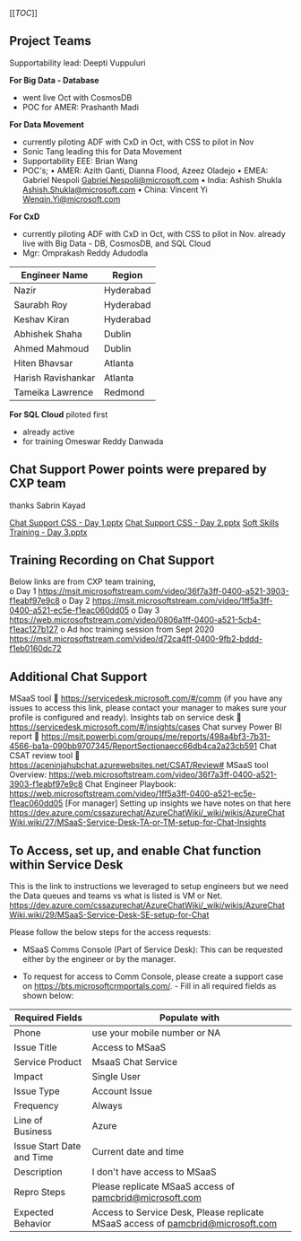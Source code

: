 

[[_TOC_]]

## Project Teams

Supportability lead: Deepti Vuppuluri


**For Big Data - Database**
- went live Oct with CosmosDB
- POC for AMER: Prashanth Madi 

**For Data Movement**
-  currently piloting ADF with CxD in Oct,  with CSS to pilot in Nov
- Sonic Tang leading this for Data Movement 
- Supportability EEE: Brian Wang
- POC's; 
•	AMER: Azith Ganti, Dianna Flood, Azeez Oladejo
•	EMEA: Gabriel Nespoli <Gabriel.Nespoli@microsoft.com>
•	India: Ashish Shukla <Ashish.Shukla@microsoft.com>
•	China: Vincent Yi <Wenqin.Yi@microsoft.com>


**For CxD**
-  currently piloting ADF with CxD in Oct,  with CSS to pilot in Nov.  already live with Big Data - DB, CosmosDB, and SQL Cloud
- Mgr: Omprakash Reddy Adudodla

|Engineer Name|	Region|
|--|--|
| Nazir|	Hyderabad|
|Saurabh Roy|	Hyderabad|
|Keshav Kiran	|Hyderabad|
|Abhishek Shaha	|Dublin|
|Ahmed Mahmoud	|Dublin|
|Hiten Bhavsar	|Atlanta|
|Harish Ravishankar	|Atlanta|
|Tameika Lawrence	|Redmond|


**For SQL Cloud** piloted first 
- already active
- for training Omeswar Reddy Danwada 

## Chat Support Power points were prepared by CXP team
 thanks Sabrin Kayad 

[Chat Support CSS - Day 1.pptx](/.attachments/Chat%20Support%20CSS%20-%20Day%201-9cc6f8fe-4f4e-4424-9d02-be241eb1cfab.pptx)
[Chat Support CSS - Day 2.pptx](/.attachments/Chat%20Support%20CSS%20-%20Day%202-3348518b-e936-44fb-8779-9b8eae01a49d.pptx)
[Soft Skills Training - Day 3.pptx](/.attachments/Soft%20Skills%20Trianing%20-%20Day%203-d26fb829-1aa9-495c-a6ec-1d3d4b14351d.pptx)


## Training Recording on Chat Support 
Below links are from CXP team training,  
o	Day 1  https://msit.microsoftstream.com/video/36f7a3ff-0400-a521-3903-f1eabf97e9c8
o	Day 2  https://msit.microsoftstream.com/video/1ff5a3ff-0400-a521-ec5e-f1eac060dd05
o	Day 3  https://web.microsoftstream.com/video/0806a1ff-0400-a521-5cb4-f1eac127b127
o	Ad hoc training session from Sept 2020 https://msit.microsoftstream.com/video/d72ca4ff-0400-9fb2-bddd-f1eb0160dc72

##  Additional Chat Support 
MSaaS tool   https://servicedesk.microsoft.com/#/comm 
(if you have any issues to access this link, please contact your manager to makes sure your profile is configured and ready). 
Insights tab on service desk  https://servicedesk.microsoft.com/#/insights/cases
Chat survey Power BI report  https://msit.powerbi.com/groups/me/reports/498a4bf3-7b31-4566-ba1a-090bb9707345/ReportSectionaecc66db4ca2a23cb591
Chat CSAT review tool  https://aceninjahubchat.azurewebsites.net/CSAT/Review#
MSaaS tool Overview: https://web.microsoftstream.com/video/36f7a3ff-0400-a521-3903-f1eabf97e9c8
Chat Engineer Playbook: https://web.microsoftstream.com/video/1ff5a3ff-0400-a521-ec5e-f1eac060dd05
[For manager] Setting up insights we have notes on that here https://dev.azure.com/cssazurechat/AzureChatWiki/_wiki/wikis/AzureChatWiki.wiki/27/MSaaS-Service-Desk-TA-or-TM-setup-for-Chat-Insights
## To Access, set up,  and enable Chat function within Service Desk  
This is the link to instructions we leveraged to setup engineers but we need the Data queues and teams vs what is listed is VM or Net.
https://dev.azure.com/cssazurechat/AzureChatWiki/_wiki/wikis/AzureChatWiki.wiki/29/MSaaS-Service-Desk-SE-setup-for-Chat

Please follow the below steps for the access requests:

- MSaaS Comms Console (Part of Service Desk): This can be requested either by the engineer or by the manager.

- To request for access to Comm Console, please create a support case on https://bts.microsoftcrmportals.com/. - Fill in all required fields as shown below: 

|Required Fields|Populate with|
|--|--|
|Phone | use your mobile number or NA |
|Issue Title | Access to MSaaS |
|Service Product | MsaaS Chat Service|
|Impact | Single User |
|Issue Type | Account Issue|
|Frequency | Always |
|Line of Business | Azure |
|Issue Start Date and Time | Current date and time |
|Description | I don't have access to MSaaS |
|Repro Steps | Please replicate MSaaS access of pamcbrid@microsoft.com|
|Expected Behavior | Access to Service Desk, Please replicate MSaaS access of pamcbrid@microsoft.com |
 




